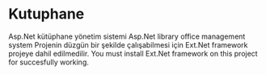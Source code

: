 # Kutuphane
Asp.Net kütüphane yönetim sistemi
Asp.Net library office management system
Projenin düzgün bir şekilde çalışabilmesi için Ext.Net framework projeye dahil edilmedilir.
You must install Ext.Net framework on this project for succesfully working. 
